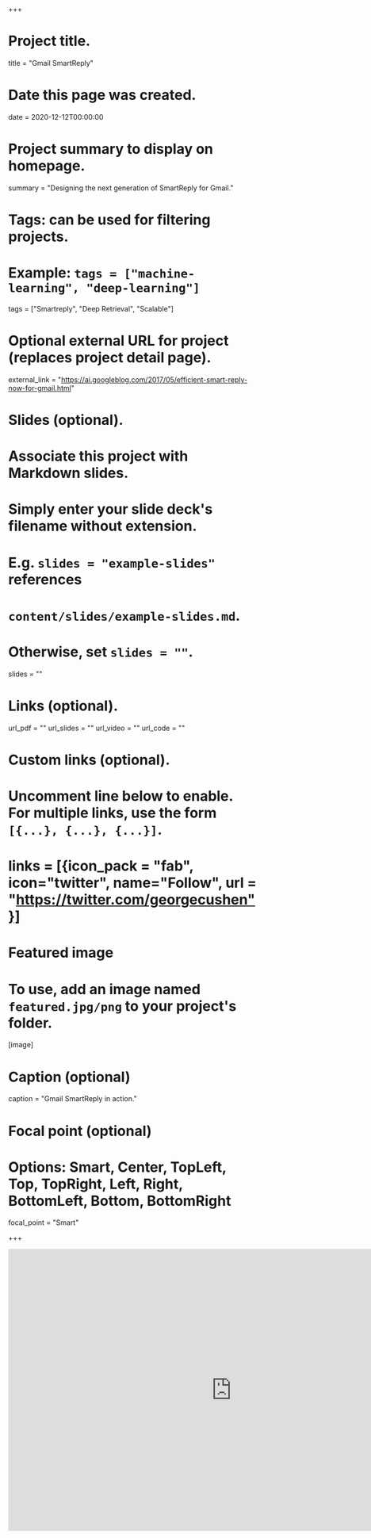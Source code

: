 +++
# Project title.
title = "Gmail SmartReply"

# Date this page was created.
date = 2020-12-12T00:00:00

# Project summary to display on homepage.
summary = "Designing the next generation of SmartReply for Gmail."

# Tags: can be used for filtering projects.
# Example: `tags = ["machine-learning", "deep-learning"]`
tags = ["Smartreply", "Deep Retrieval", "Scalable"]

# Optional external URL for project (replaces project detail page).
external_link = "https://ai.googleblog.com/2017/05/efficient-smart-reply-now-for-gmail.html"

# Slides (optional).
#   Associate this project with Markdown slides.
#   Simply enter your slide deck's filename without extension.
#   E.g. `slides = "example-slides"` references
#   `content/slides/example-slides.md`.
#   Otherwise, set `slides = ""`.
slides = ""

# Links (optional).
url_pdf = ""
url_slides = ""
url_video = ""
url_code = ""

# Custom links (optional).
#   Uncomment line below to enable. For multiple links, use the form `[{...}, {...}, {...}]`.
# links = [{icon_pack = "fab", icon="twitter", name="Follow", url = "https://twitter.com/georgecushen"}]

# Featured image
# To use, add an image named `featured.jpg/png` to your project's folder.
[image]
  # Caption (optional)
  caption = "Gmail SmartReply in action."

  # Focal point (optional)
  # Options: Smart, Center, TopLeft, Top, TopRight, Left, Right, BottomLeft, Bottom, BottomRight
  focal_point = "Smart"

+++
<iframe src="https://ai.googleblog.com/2017/05/efficient-smart-reply-now-for-gmail.html" frameborder="0" width="900" height="569" allowfullscreen="true" mozallowfullscreen="true" webkitallowfullscreen="true"></iframe>
